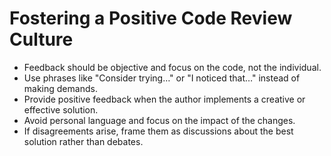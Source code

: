 # Fostering a Positive Code Review Culture

* Feedback should be objective and focus on the code, not the individual.
* Use phrases like "Consider trying…" or "I noticed that…" instead of making demands.
* Provide positive feedback when the author implements a creative or effective solution.
* Avoid personal language and focus on the impact of the changes.
* If disagreements arise, frame them as discussions about the best solution rather than debates.
